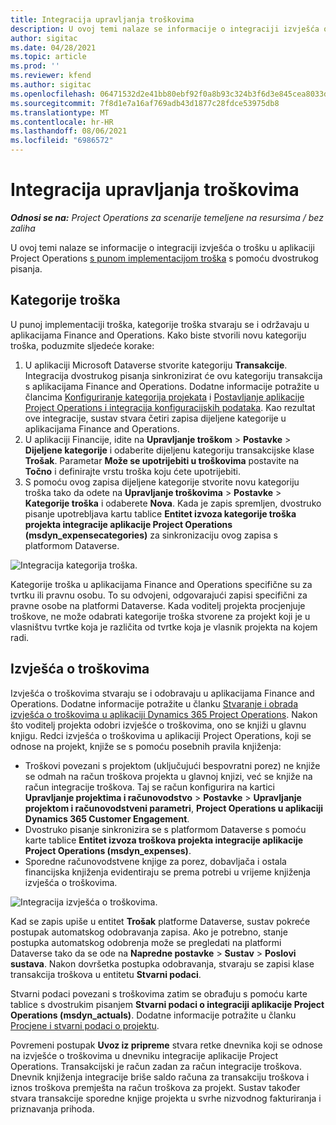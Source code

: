 ```yaml
---
title: Integracija upravljanja troškovima
description: U ovoj temi nalaze se informacije o integraciji izvješća o trošku u aplikaciji Project Operations s pomoću dvostrukog pisanja.
author: sigitac
ms.date: 04/28/2021
ms.topic: article
ms.prod: ''
ms.reviewer: kfend
ms.author: sigitac
ms.openlocfilehash: 06471532d2e41bb80ebf92f0a8b93c324b3f6d3e845cea8033d85d291ea237eb
ms.sourcegitcommit: 7f8d1e7a16af769adb43d1877c28fdce53975db8
ms.translationtype: MT
ms.contentlocale: hr-HR
ms.lasthandoff: 08/06/2021
ms.locfileid: "6986572"
---
```

# <a name="expense-management-integration"></a>Integracija upravljanja troškovima

_**Odnosi se na:** Project Operations za scenarije temeljene na resursima / bez zaliha_

U ovoj temi nalaze se informacije o integraciji izvješća o trošku u aplikaciji Project Operations [s punom implementacijom troška](../expense/expense-overview.md) s pomoću dvostrukog pisanja.

## <a name="expense-categories"></a>Kategorije troška

U punoj implementaciji troška, kategorije troška stvaraju se i održavaju u aplikacijama Finance and Operations. Kako biste stvorili novu kategoriju troška, poduzmite sljedeće korake:

1. U aplikaciji Microsoft Dataverse stvorite kategoriju **Transakcije**. Integracija dvostrukog pisanja sinkronizirat će ovu kategoriju transakcija s aplikacijama Finance and Operations. Dodatne informacije potražite u člancima [Konfiguriranje kategorija projekata](/dynamics365/project-operations/project-accounting/configure-project-categories) i [Postavljanje aplikacije Project Operations i integracija konfiguracijskih podataka](resource-dual-write-setup-integration.md). Kao rezultat ove integracije, sustav stvara četiri zapisa dijeljene kategorije u aplikacijama Finance and Operations.
2. U aplikaciji Financije, idite na **Upravljanje troškom** > **Postavke** > **Dijeljene kategorije** i odaberite dijeljenu kategoriju transakcijske klase **Trošak**. Parametar **Može se upotrijebiti u troškovima** postavite na **Točno** i definirajte vrstu troška koju ćete upotrijebiti.
3. S pomoću ovog zapisa dijeljene kategorije stvorite novu kategoriju troška tako da odete na **Upravljanje troškovima** > **Postavke** > **Kategorije troška** i odaberete **Nova**. Kada je zapis spremljen, dvostruko pisanje upotrebljava kartu tablice **Entitet izvoza kategorije troška projekta integracije aplikacije Project Operations (msdyn\_expensecategories)** za sinkronizaciju ovog zapisa s platformom Dataverse.

  ![Integracija kategorija troška.](./media/DW6ExpenseCategories.png)

Kategorije troška u aplikacijama Finance and Operations specifične su za tvrtku ili pravnu osobu. To su odvojeni, odgovarajući zapisi specifični za pravne osobe na platformi Dataverse. Kada voditelj projekta procjenjuje troškove, ne može odabrati kategorije troška stvorene za projekt koji je u vlasništvu tvrtke koja je različita od tvrtke koja je vlasnik projekta na kojem radi. 

## <a name="expense-reports"></a>Izvješća o troškovima

Izvješća o troškovima stvaraju se i odobravaju u aplikacijama Finance and Operations. Dodatne informacije potražite u članku [Stvaranje i obrada izvješća o troškovima u aplikaciji Dynamics 365 Project Operations](/learn/modules/create-process-expense-reports/). Nakon što voditelj projekta odobri izvješće o troškovima, ono se knjiži u glavnu knjigu. Redci izvješća o troškovima u aplikaciji Project Operations, koji se odnose na projekt, knjiže se s pomoću posebnih pravila knjiženja:

  - Troškovi povezani s projektom (uključujući bespovratni porez) ne knjiže se odmah na račun troškova projekta u glavnoj knjizi, već se knjiže na račun integracije troškova. Taj se račun konfigurira na kartici **Upravljanje projektima i računovodstvo** > **Postavke** > **Upravljanje projektom i računovodstveni parametri**, **Project Operations u aplikaciji Dynamics 365 Customer Engagement**.
  - Dvostruko pisanje sinkronizira se s platformom Dataverse s pomoću karte tablice **Entitet izvoza troškova projekta integracije aplikacije Project Operations (msdyn\_expenses)**.
  - Sporedne računovodstvene knjige za porez, dobavljača i ostala financijska knjiženja evidentiraju se prema potrebi u vrijeme knjiženja izvješća o troškovima.

  ![Integracija izvješća o troškovima.](./media/DW6ExpenseReports.png)

Kad se zapis upiše u entitet **Trošak** platforme Dataverse, sustav pokreće postupak automatskog odobravanja zapisa. Ako je potrebno, stanje postupka automatskog odobrenja može se pregledati na platformi Dataverse tako da se ode na **Napredne postavke** > **Sustav** > **Poslovi sustava**. Nakon dovršetka postupka odobravanja, stvaraju se zapisi klase transakcija troškova u entitetu **Stvarni podaci**.

Stvarni podaci povezani s troškovima zatim se obrađuju s pomoću karte tablice s dvostrukim pisanjem **Stvarni podaci o integraciji aplikacije Project Operations (msdyn\_actuals)**. Dodatne informacije potražite u članku [Procjene i stvarni podaci o projektu](resource-dual-write-estimates-actuals.md).

Povremeni postupak **Uvoz iz pripreme** stvara retke dnevnika koji se odnose na izvješće o troškovima u dnevniku integracije aplikacije Project Operations. Transakcijski je račun zadan za račun integracije troškova. Dnevnik knjiženja integracije briše saldo računa za transakciju troškova i iznos troškova premješta na račun troškova za projekt. Sustav također stvara transakcije sporedne knjige projekta u svrhe nizvodnog fakturiranja i priznavanja prihoda.
